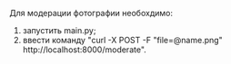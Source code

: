 Для модерации фотографии необохдимо:
1. запустить main.py;
2. ввести команду "curl -X POST -F "file=@name.png" http://localhost:8000/moderate".